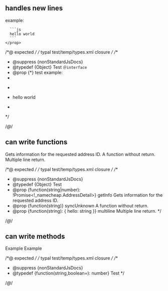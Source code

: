 ## handles new lines
<types>
  <type interface name="Test">
    <prop name="test">
      example:

      ```js
      hello world
      ```
    </prop>
  </type>
</types>

/*@ expected */
/* typal test/temp/types.xml closure */
/**
 * @suppress {nonStandardJsDocs}
 * @typedef {Object} Test `＠interface`
 * @prop {*} test example:
 *
 * ```js
 * hello world
 * ```
 */

/*@*/

## can write functions
<types>
  <type name="Test">
    <function async args="string|number" return="!_namecheap.AddressDetail" name="getInfo">
      Gets information for the requested address ID.
    </function>
    <fn args="string" name="syncUnknown">
      A function without return.
    </fn>
    <fn args="string" name="multiline" return="{
      hello: string
    }">
      Multiple line return.
    </fn>
  </type>
</types>

/*@ expected */
/* typal test/temp/types.xml closure */
/**
 * @suppress {nonStandardJsDocs}
 * @typedef {Object} Test
 * @prop {function(string|number): !Promise<!_namecheap.AddressDetail>} getInfo Gets information for the requested address ID.
 * @prop {function(string)} syncUnknown A function without return.
 * @prop {function(string): { hello: string }} multiline Multiple line return.
 */

/*@*/

## can write methods
<types>
  <method name="Test" return="number">
    <arg string name="a">Example</arg>
    <arg boolean opt name="a2">Example</arg>
  </method>
</types>

/*@ expected */
/* typal test/temp/types.xml closure */
/**
 * @suppress {nonStandardJsDocs}
 * @typedef {function(string,boolean=): number} Test
 */

/*@*/
